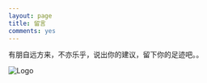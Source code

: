 ```yaml
---
layout: page
title: 留言
comments: yes
---
```


有朋自远方来，不亦乐乎，说出你的建议，留下你的足迹吧。。

![Logo](http://m1.img.srcdd.com/farm5/d/2014/0712/23/E5F23AB56D2A6708E861419A305A98E1_B1280_1280_580_411.jpeg)

